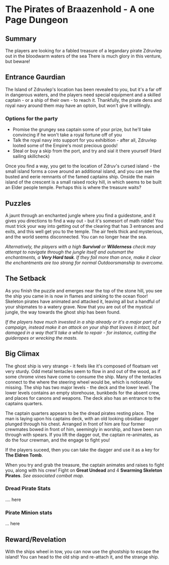 # The Pirates of Braazenhold - A one Page Dungeon

## Summary

The players are looking for a fabled treasure of a legandary pirate Zdruvlep out in the bloodwarm waters of the sea
There is much glory in this venture, but beware!

## Entrance Gaurdian

The Island of Zdruvlep's location has been revealed to you, but it's a far off in dangerous waters, and the players need special equipment and a skilled captain - or a ship of their own - to reach it. Thankfully, the pirate dens and royal navy around them may have an optoin, but won't give it willingly.

### Options for the party
* Promise the grungey sea captain some of your prize, but he'll take convincing if he won't take a royal fortune off of you
* Talk the royal navy into support for you exhibition - after all, Zdruvlep looted some of the Empire's most precious goods!
* Steal or buy a skip from the port, and try and sial it there yourself (Hard sailing skillcheck)

Once you find a way, you get to the location of Zdruv's cursed island - the small island forms a cove around an additional island, and you can see the busted and eerie remnants of the famed captains ship. Onside the main island of the crescent is a small raised rocky hill, in which seems to be built an Elder people temple. Perhaps this is where the treasure waits?

## Puzzles

A jaunt through an enchanted jungle where you find a guidestone, and it gives you directions to find a way out - but it's somesort of math riddle! You must trick your way into getting out of the clearing that has 3 entrances and exits, and this well get you to the temple. The air feels thick and mysterious, and the world seems disconnected. You can no longer hear the sea.

_Alternatively, the players with a high **Survival** or **Wilderness** check may attempt to navigate through the jungle itself and outsmart the enchantments, a **Very Hard task**. If they fail more than once, make it clear the enchantments are too strong for normal Outdoorsmanship to overcome._

## The Setback

As you finish the puzzle and emerges near the top of the stone hill, you see the ship you came in is now in flames and sinking to the ocean floor! Skeleton pirates have animated and attacked it, leaving all but a handful of your shipmates to a watery grave. Now that you are out of the mystical jungle, the way towards the ghost ship has been found. 

_If the players have much invested in a ship already or it's a major part of a campaign, instead make it an attack on your ship that leaves it intact, but damaged in a way that'll take a while to repair - for instance, cutting the guideropes or wrecking the masts._


## Big Climax

The ghost ship is very strange - it feels like it's composed of floatsam vet very sturdy. Odd metal tentacles seem to flow in and out of the wood, as if some chrome vines have come to consume the ship. Many of the tentacles connect to the where the steering wheel would be, which is noticeably missing. The ship has two major levels - the deck and the lower level. The lower levels contains an empty storehouse, bunkbeds for the absent crew, and places for canons and weapons. The deck also has an entrance to the captains quarters.

The captain quarters appears to be the dread pirates resting place. The man is laying upon his captains deck, with an old looking obsidian dagger plunged through his chest. Arranged in front of him are four former crewmates bowed in front of him, seemingly in worship, and have been run through with spears. If you lift the dagger out, the captain re-animates, as do the four crewman, and the engage to fight you!

If the players suceed, then you can take the dagger and use it as a key for **The Eldren Tomb**.

When you try and grab the treasure, the captain animates and raises to fight you, along with his crew! Fight on **Great Undead** and 4 **Swarming Skeleton Pirates**. 
_See associated combat map._

### Dread Pirate Stats
.... here

### Pirate Minion stats
... here

## Reward/Revelation

With the ships wheel in tow, you can now use the ghostship to escape the island! You can head to the old ship and re-attach it, and the strange ship.